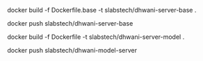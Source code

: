 
docker build -f Dockerfile.base -t slabstech/dhwani-server-base .

docker push slabstech/dhwani-server-base  


docker build -f Dockerfile -t slabstech/dhwani-server-model .

docker push slabstech/dhwani-model-server
